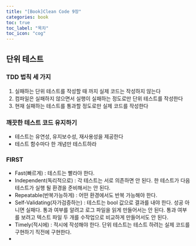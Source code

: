```yaml
---
title: "[Book]Clean Code 9장"
categories: book
toc: true
toc_label: "목차"
toc_icon: "cog"
---
```


## 단위 테스트

### TDD 법칙 세 가지

1. 실패하는 단위 테스트를 작성할 때 까지 실제 코드는 작성하지 않는다
2. 컴파일은 실패하지 않으면서 실행이 실패하는 정도로만 단위 테스트를 작성한다
3. 현재 실패하는 테스트를 통과할 정도로만 실제 코드를 작성한다

### 깨끗한 테스트 코드 유지하기

- 테스트는 유연성, 유지보수성, 재사용성을 제공한다
- 테스트 함수마다 한 개념만 테스트하라

### FIRST

- Fast(빠르게) : 테스트는 빨라야 한다.
- Independent(독리적으로) : 각 테스트는 서로 의존하면 안 된다. 한 테스트가 다음 테스트가 실행 될 환경을 준비해서는 안 된다.
- Repeatable(반복가능하게) : 어떤 환경에서도 반복 가능해야 한다.
- Self-Validating(자가검증하는) : 테스트는 bool 값으로 결과를 내야 한다. 성공 아니면 실패다. 통과 여부를 알려고 로그 파일을 읽게 만들어서는 안 된다. 통과 여부를 보려고 텍스트 파일 두 개를 수작업으로 비교하게 만들어서도 안 된다.
- Timely(적시에) : 적시에 작성해야 한다. 단위 테스트는 테스트 하려는 실제 코드를 구현하기 직전에 구현한다.
-